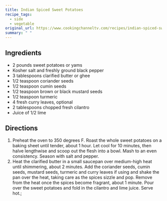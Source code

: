 ```yaml
---
title: Indian Spiced Sweet Potatoes
recipe_tags:
  - side
  - vegetable
original_url: https://www.cookingchanneltv.com/recipes/indian-spiced-sweet-potatoes-1962313
summary: " "
---
```


## Ingredients

* 2 pounds sweet potatoes or yams
* Kosher salt and freshly ground black pepper
* 3 tablespoons clarified butter or ghee
* 1/2 teaspoon coriander seeds
* 1/2 teaspoon cumin seeds
* 1/2 teaspoon brown or black mustard seeds
* 1/2 teaspoon turmeric
* 4 fresh curry leaves, optional
* 2 tablespoons chopped fresh cilantro
* Juice of 1/2 lime

## Directions

1. Preheat the oven to 350 degrees F. Roast the whole sweet potatoes on a baking sheet until tender, about 1 hour. Let cool for 10 minutes, then halve lengthwise and scoop out the flesh into a bowl. Mash to an even consistency. Season with salt and pepper. 
1. Heat the clarified butter in a small saucepan over medium-high heat until shimmering, about 2 minutes. Add the coriander seeds, cumin seeds, mustard seeds, turmeric and curry leaves if using and shake the pan over the heat, taking care as the spices sizzle and pop. Remove from the heat once the spices become fragrant, about 1 minute. Pour over the sweet potatoes and fold in the cilantro and lime juice. Serve hot.;